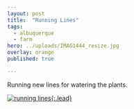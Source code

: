 ```yaml
---
layout: post
title:  "Running Lines"
tags:
  - albuquerque
  - farm
hero: ../uploads/IMAG1444_resize.jpg
overlay: orange
published: true

---
```


Running new lines for watering the plants.

[![running lines](../uploads/IMAG1444_resize.jpg){:.lead}](../uploads/IMAG1444.jpg)

